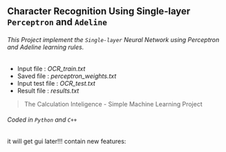## Character Recognition Using Single-layer `Perceptron` and `Adeline`
###### This Project implement the `Single-layer` Neural Network using Perceptron and Adeline learning rules.
- Input file : *OCR_train.txt*
- Saved file : *‫‪perceptron_weights.txt‬‬*
- Input test file : *OCR_test.txt*
- Result file : *‫‪results.txt‬‬*

>The Calculation Inteligence - Simple Machine Learning Project

###### Coded in `Python` and `C++`

it will get gui later!!!
contain new features:
